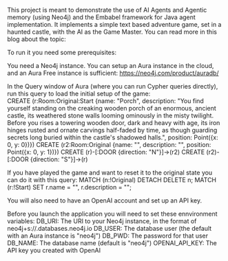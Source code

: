 This project is meant to demonstrate the use of AI Agents and Agentic memory (using Neo4j) and the Embabel framework for Java agent implementation.
It implements a simple text based adventure game, set in a haunted castle, with the AI as the Game Master.
You can read more in this blog about the topic: <TBD>

To run it you need some prerequisites:

You need a Neo4j instance. You can setup an Aura instance in the cloud, and an Aura Free instance is sufficient:
https://neo4j.com/product/auradb/

In the Query window of Aura (where you can run Cypher queries directly), run this query to load the initial setup of the game:<br>
CREATE (r:Room:Original:Start {name: "Porch", description: "You find yourself standing on the creaking wooden porch of an enormous, ancient castle, its weathered stone walls looming ominously in the misty twilight. Before you rises a towering wooden door, dark and heavy with age, its iron hinges rusted and ornate carvings half-faded by time, as though guarding secrets long buried within the castle's shadowed halls.", position: Point({x: 0, y: 0})})
CREATE (r2:Room:Original {name: "", description: "", position: Point({x: 0, y: 1})})
CREATE (r)-[:DOOR {direction: "N"}]->(r2)
CREATE (r2)-[:DOOR {direction: "S"}]->(r)

If you have played the game and want to reset it to the original state you can do it with this query:
MATCH (n:!Original) DETACH DELETE n;
MATCH (r:!Start) SET r.name = "", r.description = "";

You will also need to have an OpenAI account and set up an API key.

Before you launch the application you will need to set these ennvironment variables:
DB_URI: The URI to your Neo4j instance, in the format of neo4j+s://<INSTANCEID>.databases.neo4j.io
DB_USER: The database user (the default with an Aura instance is "neo4j")
DB_PWD: The password for that user
DB_NAME: The database name (default is "neo4j")
OPENAI_API_KEY: The API key you created with OpenAI
